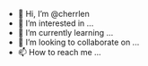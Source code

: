 - 👋 Hi, I’m @cherrlen
- 👀 I’m interested in ...
- 🌱 I’m currently learning ...
- 💞️ I’m looking to collaborate on ...
- 📫 How to reach me ...

<!---
cherrlen/cherrlen is a ✨ special ✨ repository because its `README.md` (this file) appears on your GitHub profile.
You can click the Preview link to take a look at your changes.
--->
